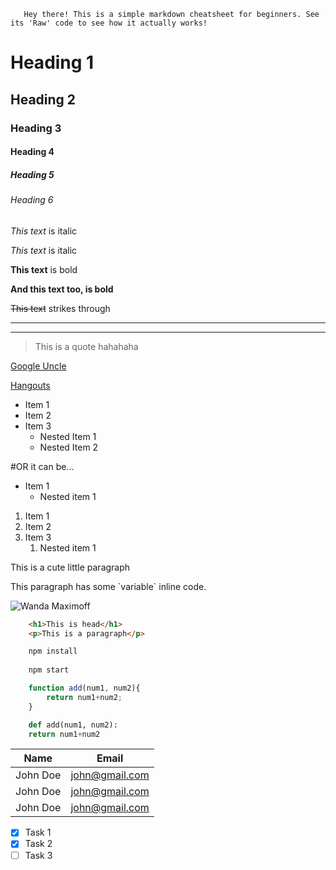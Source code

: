 ```
   Hey there! This is a simple markdown cheatsheet for beginners. See its 'Raw' code to see how it actually works!
```
<!-- Headings -->
# Heading 1
## Heading 2
### Heading 3
#### Heading 4
##### Heading 5
###### Heading 6

<!-- Italics -->
*This text* is italic

_This text_ is italic

<!-- Strong -->
**This text** is bold

__And this text too, is bold__

<!-- Strikethroughs -->
~~This text~~ strikes through

<!-- Horizontal rule -->

---
___

<!-- Blockquote -->
>This is a quote hahahaha

<!-- Links -->
[Google Uncle](https://www.google.com)

[Hangouts](https://hangouts.google.com "Hangouts")

<!-- unordered list -->
* Item 1
* Item 2
* Item 3
    * Nested Item 1
    * Nested Item 2
 
 #OR it can be... 
    
- Item 1
   - Nested item 1

<!-- Ordered list -->
1. Item 1
1. Item 2
1. Item 3
    1. Nested item 1

<!-- Inline Code Block -->
<p>This is a cute little paragraph</p>
This paragraph has some `variable` inline code.

<!-- Images -->
![Wanda Maximoff](https://i.pinimg.com/originals/2d/7c/96/2d7c96aa4cd785db0633da3ed609809b.jpg)

<!-- Github ki shuruwaat yaha se hoti hai -->

<!-- Code Blocks -->
```html
    <h1>This is head</h1>
    <p>This is a paragraph</p>
```

```bash
    npm install
    
    npm start
```

```javascript
    function add(num1, num2){
        return num1+num2;
    }
```

```python
    def add(num1, num2):
    return num1+num2
```

<!-- Tables -->
|Name| Email|
|-|-|
|John Doe|john@gmail.com|
|John Doe|john@gmail.com|
|John Doe|john@gmail.com|

<!-- Task list -->
* [x] Task 1
* [x] Task 2
* [ ] Task 3
